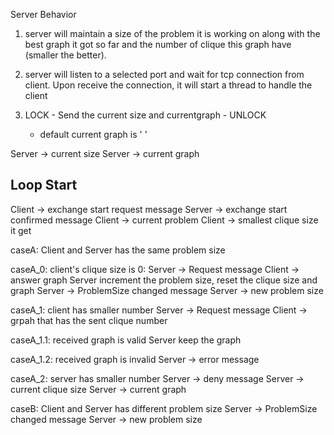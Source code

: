 Server Behavior
1. server will maintain a size of the problem it is working on along with the best graph it got so far and the number of clique this graph have (smaller the better).

2. server will listen to a selected port and wait for tcp connection from client. Upon receive the connection, it will start a thread to handle the client


1. LOCK - Send the current size and currentgraph - UNLOCK
   * default current graph is ' '

Server -> current size
Server -> current graph

Loop Start
--------
Client -> exchange start request message
Server -> exchange start confirmed message
Client -> current problem
Client -> smallest clique size it get

caseA: Client and Server has the same problem size

caseA_0: client's clique size is 0:
Server -> Request message
Client -> answer graph
Server increment the problem size, reset the clique size and graph
Server -> ProblemSize changed message
Server -> new problem size


caseA_1: client has smaller number
Server -> Request message
Client -> grpah that has the sent clique number

caseA_1.1: received graph is valid
Server keep the graph

caseA_1.2: received graph is invalid
Server -> error message


caseA_2: server has smaller number
Server -> deny message
Server -> current clique size
Server -> current graph



caseB: Client and Server has different problem size
Server -> ProblemSize changed message
Server -> new problem size